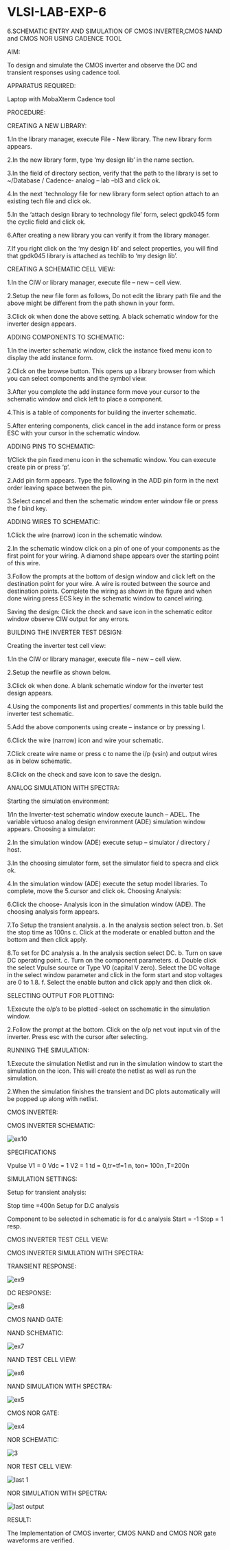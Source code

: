 # VLSI-LAB-EXP-6
6.SCHEMATIC ENTRY AND SIMULATION OF CMOS INVERTER,CMOS NAND and CMOS NOR USING CADENCE TOOL

AIM:

To design and simulate the CMOS inverter and observe the DC and transient responses using cadence tool.

APPARATUS REQUIRED:

Laptop with MobaXterm Cadence tool

PROCEDURE:

CREATING A NEW LIBRARY:

1.In the library manager, execute File - New library. The new library form appears.

2.In the new library form, type ‘my design lib’ in the name section.

3.In the field of directory section, verify that the path to the library is set to ~/Database / Cadence- analog – lab –bl3 and click ok.

4.In the next ‘technology file for new library form select option attach to an existing tech file and click ok.

5.In the ‘attach design library to technology file’ form, select gpdk045 form the cyclic field and click ok.

6.After creating a new library you can verify it from the library manager.

7.If you right click on the ‘my design lib’ and select properties, you will find that gpdk045 library is attached as techlib to ‘my design lib’.

CREATING A SCHEMATIC CELL VIEW:

1.In the CIW or library manager, execute file – new – cell view.

2.Setup the new file form as follows, Do not edit the library path file and the above might be different from the path shown in your form.

3.Click ok when done the above setting. A black schematic window for the inverter design appears.

ADDING COMPONENTS TO SCHEMATIC:

1.In the inverter schematic window, click the instance fixed menu icon to display the add instance form.

2.Click on the browse button. This opens up a library browser from which you can select components and the symbol view.

3.After you complete the add instance form move your cursor to the schematic window and click left to place a component.

4.This is a table of components for building the inverter schematic.

5.After entering components, click cancel in the add instance form or press ESC with your cursor in the schematic window.

ADDING PINS TO SCHEMATIC:

1/Click the pin fixed menu icon in the schematic window. You can execute create pin or press ‘p’.

2.Add pin form appears. Type the following in the ADD pin form in the next order leaving space between the pin.

3.Select cancel and then the schematic window enter window file or press the f bind key.

ADDING WIRES TO SCHEMATIC:

1.Click the wire (narrow) icon in the schematic window.

2.In the schematic window click on a pin of one of your components as the first point for your wiring. A diamond shape appears over the starting point of this wire.

3.Follow the prompts at the bottom of design window and click left on the destination point for your wire. A wire is routed between the source and destination points. Complete the wiring as shown in the figure and when done wiring press ECS key in the schematic window to cancel wiring.

Saving the design: Click the check and save icon in the schematic editor window observe CIW output for any errors.

BUILDING THE INVERTER TEST DESIGN:

Creating the inverter test cell view:

1.In the CIW or library manager, execute file – new – cell view.

2.Setup the newfile as shown below.

3.Click ok when done. A blank schematic window for the inverter test design appears.

4.Using the components list and properties/ comments in this table build the inverter test schematic.

5.Add the above components using create – instance or by pressing I.

6.Click the wire (narrow) icon and wire your schematic.

7.Click create wire name or press c to name the i/p (vsin) and output wires as in below schematic.

8.Click on the check and save icon to save the design.

ANALOG SIMULATION WITH SPECTRA:

Starting the simulation environment:

1/In the Inverter-test schematic window execute launch – ADEL. The variable virtuoso analog design environment (ADE) simulation window appears. Choosing a simulator:

2.In the simulation window (ADE) execute setup – simulator / directory / host.

3.In the choosing simulator form, set the simulator field to specra and click ok.

4.In the simulation window (ADE) execute the setup model libraries. To complete, move the 5.cursor and click ok. Choosing Analysis:

6.Click the choose- Analysis icon in the simulation window (ADE). The choosing analysis form appears.

7.To Setup the transient analysis. a. In the analysis section select tron. b. Set the stop time as 100ns c. Click at the moderate or enabled button and the bottom and then click apply.

8.To set for DC analysis a. In the analysis section select DC. b. Turn on save DC operating point. c. Turn on the component parameters. d. Double click the select Vpulse source or Type V0 (capital V zero). Select the DC voltage in the select window parameter and click in the form start and stop voltages are 0 to 1.8. f. Select the enable button and click apply and then click ok.

SELECTING OUTPUT FOR PLOTTING:

1.Execute the o/p’s to be plotted -select on sschematic in the simulation window.

2.Follow the prompt at the bottom. Click on the o/p net vout input vin of the inverter. Press esc with the cursor after selecting.

RUNNING THE SIMULATION:

1.Execute the simulation Netlist and run in the simulation window to start the simulation on the icon. This will create the netlist as well as run the simulation.

2.When the simulation finishes the transient and DC plots automatically will be popped up along with netlist.

CMOS INVERTER:

CMOS INVERTER SCHEMATIC:

![ex10](https://github.com/nithiyashree2533/VLSI-LAB-EXP-6/assets/161813688/58717cc6-e642-438e-9c05-b0e5e2008157)


SPECIFICATIONS

Vpulse V1 = 0 Vdc = 1 V2 = 1 td = 0,tr=tf=1 n, ton= 100n ,T=200n

SIMULATION SETTINGS:

Setup for transient analysis:

Stop time =400n Setup for D.C analysis

Component to be selected in schematic is for d.c analysis Start = -1 Stop = 1 resp.

CMOS INVERTER TEST CELL VIEW:



CMOS INVERTER SIMULATION WITH SPECTRA:

TRANSIENT RESPONSE:

![ex9](https://github.com/nithiyashree2533/VLSI-LAB-EXP-6/assets/161813688/c39c25f5-a3cb-471f-b811-73a16aa9b467)



DC RESPONSE:

![ex8](https://github.com/nithiyashree2533/VLSI-LAB-EXP-6/assets/161813688/3c3324a3-e629-4ccf-81fe-803485349f28)


CMOS NAND GATE:

NAND SCHEMATIC:

![ex7](https://github.com/nithiyashree2533/VLSI-LAB-EXP-6/assets/161813688/a51544e2-efaf-4c72-9448-d6820ffc2f56)


NAND TEST CELL VIEW:

![ex6](https://github.com/nithiyashree2533/VLSI-LAB-EXP-6/assets/161813688/973e1c66-edca-4405-ac2b-90ce5d2e76f0)


NAND SIMULATION WITH SPECTRA:

![ex5](https://github.com/nithiyashree2533/VLSI-LAB-EXP-6/assets/161813688/2ba5612a-244b-40e7-925a-bd06c08caaaa)


CMOS NOR GATE:

![ex4](https://github.com/nithiyashree2533/VLSI-LAB-EXP-6/assets/161813688/50b24c85-1d1b-4539-9fc1-ef34b91e872c)


NOR SCHEMATIC:

![3](https://github.com/nithiyashree2533/VLSI-LAB-EXP-6/assets/161813688/d5e37854-9bd8-45a0-adb5-017f804baea8)


NOR TEST CELL VIEW:

![last 1](https://github.com/nithiyashree2533/VLSI-LAB-EXP-6/assets/161813688/9453a4b0-abfa-4367-b8ff-fef5ced63234)


NOR SIMULATION WITH SPECTRA:



![last output](https://github.com/nithiyashree2533/VLSI-LAB-EXP-6/assets/161813688/08f2423d-4d81-4a29-bf43-5f0f217a6658)



RESULT:

The Implementation of CMOS inverter, CMOS NAND and CMOS NOR gate waveforms are verified.
